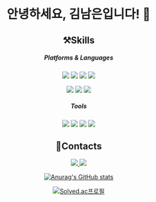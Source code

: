 <!--
**Perhona/Perhona** is a ✨ _special_ ✨ repository because its `README.md` (this file) appears on your GitHub profile.

Here are some ideas to get you started:

- 🔭 I’m currently working on ...
- 🌱 I’m currently learning ...
- 👯 I’m looking to collaborate on ...
- 🤔 I’m looking for help with ...
- 💬 Ask me about ...
- 📫 How to reach me: ...
- 😄 Pronouns: ...
- ⚡ Fun fact: ...
-->



<div align="center">

# 안녕하세요, 김남은입니다! 🤗

## ⚒️Skills

##### Platforms & Languages
 <img src="https://img.shields.io/badge/Java-007396?style=flat&logo=Java&logoColor=ffffff"/>  <img src="https://img.shields.io/badge/Spring-6DB33F?style=flat&logo=Spring&logoColor=ffffff"/>  <img src="https://img.shields.io/badge/SpringBoot-6DB33F?style=flat&logo=SpringBoot&logoColor=ffffff"/>  <img src="https://img.shields.io/badge/MySQL-4479A1?style=flat&logo=MySQL&logoColor=ffffff"/>
 
 <img src="https://img.shields.io/badge/HTML5-E34F26?style=flat&logo=HTML5&logoColor=ffffff"/>  <img src="https://img.shields.io/badge/CSS3-1572B6?style=flat&logo=CSS3&logoColor=ffffff"/>  <img src="https://img.shields.io/badge/JavaScript-F7DF1E?style=flat&logo=JavaScript&logoColor=ffffff"/>
 
##### Tools
 <img src="https://img.shields.io/badge/IntelliJ%20IDEA-000000?style=flat&logo=IntelliJIDEA&logoColor=ffffff"/>  <img src="https://img.shields.io/badge/Visual%20Studio%20Code-007ACC?style=flat&logo=VisualStudioCode&logoColor=ffffff"/>  <img src="https://img.shields.io/badge/GitHub-181717?style=flat&logo=GitHub&logoColor=ffffff"/>  <img src="https://img.shields.io/badge/Sourcetree-0052CC?style=flat&logo=Sourcetree&logoColor=ffffff"/>
 


## 🔗Contacts
 <a href="https://velog.io/@perhona3422"><img src="https://img.shields.io/badge/Velog-20C997?style=flat&logo=Velog&logoColor=ffffff"/>  <a href="mailto:perhona@kakao.com"><img src="https://img.shields.io/badge/perhona@kakao.com-FFCD00?style=flat&logo=Gmail&logoColor=white"/>
 

 
![Anurag's GitHub stats](https://github-readme-stats.vercel.app/api?username=Perhona&show_icons=true&theme=radical)

[![Solved.ac프로필](http://mazassumnida.wtf/api/v2/generate_badge?boj=perhona)](https://solved.ac/perhona)
<!--
  [![Hits](https://hits.seeyoufarm.com/api/count/incr/badge.svg?url=https%3A%2F%2Fgithub.com%2FPerhona&count_bg=%23A0A0A0&title_bg=%231DBBF2&icon=github.svg&icon_color=%23E7E7E7&title=hits&edge_flat=true)](https://hits.seeyoufarm.com)-->
 </div>
